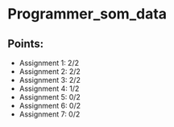 # Programmer_som_data

## Points:

- Assignment 1: 2/2
- Assignment 2: 2/2
- Assignment 3: 2/2
- Assignment 4: 1/2
- Assignment 5: 0/2
- Assignment 6: 0/2
- Assignment 7: 0/2
